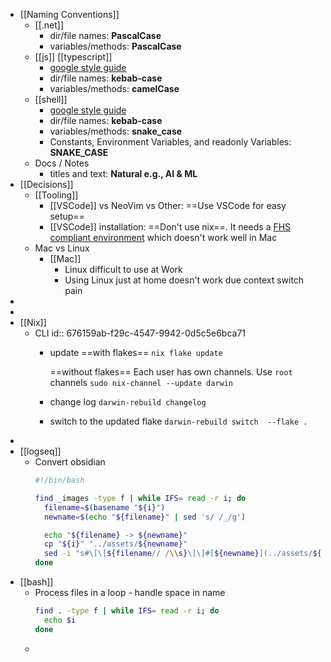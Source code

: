 - [[Naming Conventions]]
	- [[.net]]
		- dir/file names: **PascalCase**
		- variables/methods: **PascalCase**
	- [[js]] [[typescript]]
		- [google style guide](https://google.github.io/styleguide/tsguide.html#naming)
		- dir/file names: **kebab-case**
		- variables/methods: **camelCase**
	- [[shell]]
		- [google style guide](https://google.github.io/styleguide/shellguide.html#s7-naming-conventions)
		- dir/file names: **kebab-case**
		- variables/methods: **snake_case**
		- Constants, Environment Variables, and readonly Variables: **SNAKE_CASE**
	- Docs / Notes
		- titles and text: **Natural e.g., AI & ML**
- [[Decisions]]
	- [[Tooling]]
		- [[VSCode]] vs NeoVim vs Other: ==Use VSCode for easy setup==
		- [[VSCode]] installation: ==Don't use nix==. It needs a [FHS compliant environment](https://nixos.wiki/wiki/Visual_Studio_Code) which doesn't work well in Mac
	- Mac vs Linux
		- [[Mac]]
			- Linux difficult to use at Work
			- Using Linux just at home doesn't work due context switch pain
-
-
- [[Nix]]
	- CLI
	  id:: 676159ab-f29c-4547-9942-0d5c5e6bca71
		- update
		  ==with flakes== 
		  `nix flake update`
		  
		  ==without flakes==
		  Each user has own channels. Use `root` channels
		  `sudo nix-channel --update darwin`
		- change log
		  `darwin-rebuild changelog`
		- switch to the updated flake
		  `darwin-rebuild switch  --flake .`
-
- [[logseq]]
	- Convert obsidian 
	  ```bash
	  #!/bin/bash
	  
	  find _images -type f | while IFS= read -r i; do
	    filename=$(basename "${i}")
	    newname=$(echo "${filename}" | sed 's/ /_/g')
	  
	    echo "${filename} -> ${newname}"
	    cp "${i}" "../assets/${newname}"
	    sed -i "s#\[\[${filename// /\\s}\]\]#[${newname}](../assets/${newname})#g" *.md
	  done
	  ```
- [[bash]]
	- Process files in a loop - handle space in name
	  ```bash
	  find . -type f | while IFS= read -r i; do
	  	echo $i
	  done
	  ```
	-